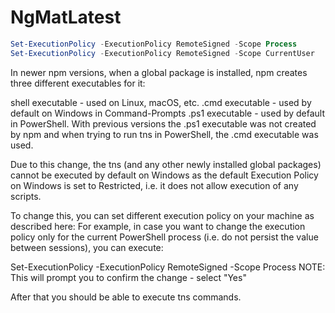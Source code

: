 # NgMatLatest

```powershell
Set-ExecutionPolicy -ExecutionPolicy RemoteSigned -Scope Process
Set-ExecutionPolicy -ExecutionPolicy RemoteSigned -Scope CurrentUser
```

In newer npm versions, when a global package is installed, npm creates three different executables for it:

shell executable - used on Linux, macOS, etc.
.cmd executable - used by default on Windows in Command-Prompts
.ps1 executable - used by default in PowerShell.
With previous versions the .ps1 executable was not created by npm and when trying to run tns in PowerShell, the .cmd executable was used.

Due to this change, the tns (and any other newly installed global packages) cannot be executed by default on Windows as the default Execution Policy on Windows is set to Restricted, i.e. it does not allow execution of any scripts.

To change this, you can set different execution policy on your machine as described here:
For example, in case you want to change the execution policy only for the current PowerShell process (i.e. do not persist the value between sessions), you can execute:

Set-ExecutionPolicy -ExecutionPolicy RemoteSigned -Scope Process
NOTE: This will prompt you to confirm the change - select "Yes"

After that you should be able to execute tns commands.